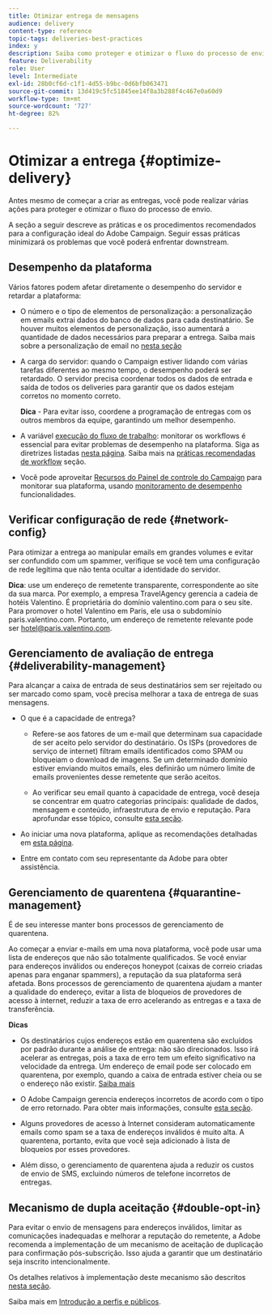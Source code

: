 ```yaml
---
title: Otimizar entrega de mensagens
audience: delivery
content-type: reference
topic-tags: deliveries-best-practices
index: y
description: Saiba como proteger e otimizar o fluxo do processo de envio.
feature: Deliverability
role: User
level: Intermediate
exl-id: 28b0cf6d-c1f1-4d55-b9bc-0d6bfb063471
source-git-commit: 13d419c5fc51845ee14f8a3b288f4c467e0a60d9
workflow-type: tm+mt
source-wordcount: '727'
ht-degree: 82%

---
```


# Otimizar a entrega {#optimize-delivery}

Antes mesmo de começar a criar as entregas, você pode realizar várias ações para proteger e otimizar o fluxo do processo de envio.

A seção a seguir descreve as práticas e os procedimentos recomendados para a configuração ideal do Adobe Campaign. Seguir essas práticas minimizará os problemas que você poderá enfrentar downstream.

## Desempenho da plataforma

Vários fatores podem afetar diretamente o desempenho do servidor e retardar a plataforma:

* O número e o tipo de elementos de personalização: a personalização em emails extrai dados do banco de dados para cada destinatário. Se houver muitos elementos de personalização, isso aumentará a quantidade de dados necessários para preparar a entrega.  Saiba mais sobre a personalização de email no [nesta seção](../../designing/using/personalization.md)

* A carga do servidor: quando o Campaign estiver lidando com várias tarefas diferentes ao mesmo tempo, o desempenho poderá ser retardado. O servidor precisa coordenar todos os dados de entrada e saída de todos os deliveries para garantir que os dados estejam corretos no momento correto.

  **Dica** - Para evitar isso, coordene a programação de entregas com os outros membros da equipe, garantindo um melhor desempenho.

* A variável [execução do fluxo de trabalho](../../automating/using/about-workflow-execution.md): monitorar os workflows é essencial para evitar problemas de desempenho na plataforma. Siga as diretrizes listadas [nesta página](../../automating/using/monitoring-workflow-execution.md). Saiba mais na [práticas recomendadas de workflow](../../automating/using/best-practices-workflows.md) seção.

* Você pode aproveitar [Recursos do Painel de controle do Campaign](https://experienceleague.adobe.com/docs/control-panel/using/discover-control-panel/key-features.html?lang=pt-BR) para monitorar sua plataforma, usando [monitoramento de desempenho](https://experienceleague.adobe.com/docs/control-panel/using/performance-monitoring/about-performance-monitoring.html?lang=pt-BR) funcionalidades.

## Verificar configuração de rede {#network-config}

Para otimizar a entrega ao manipular emails em grandes volumes e evitar ser confundido com um spammer, verifique se você tem uma configuração de rede legítima que não tenta ocultar a identidade do servidor.

**Dica**: use um endereço de remetente transparente, correspondente ao site da sua marca. Por exemplo, a empresa TravelAgency gerencia a cadeia de hotéis Valentino. É proprietária do domínio valentino.com para o seu site. Para promover o hotel Valentino em Paris, ele usa o subdomínio paris.valentino.com. Portanto, um endereço de remetente relevante pode ser hotel@paris.valentino.com.

## Gerenciamento de avaliação de entrega {#deliverability-management}

Para alcançar a caixa de entrada de seus destinatários sem ser rejeitado ou ser marcado como spam, você precisa melhorar a taxa de entrega de suas mensagens.

* O que é a capacidade de entrega?

   * Refere-se aos fatores de um e-mail que determinam sua capacidade de ser aceito pelo servidor do destinatário. Os ISPs (provedores de serviço de internet) filtram emails identificados como SPAM ou bloqueiam o download de imagens. Se um determinado domínio estiver enviando muitos emails, eles definirão um número limite de emails provenientes desse remetente que serão aceitos.

   * Ao verificar seu email quanto à capacidade de entrega, você deseja se concentrar em quatro categorias principais: qualidade de dados, mensagem e conteúdo, infraestrutura de envio e reputação. Para aprofundar esse tópico, consulte [esta seção](../../sending/using/about-deliverability.md).

* Ao iniciar uma nova plataforma, aplique as recomendações detalhadas em [esta página](https://experienceleague.adobe.com/docs/deliverability-learn/deliverability-best-practice-guide/transition-process/switching-email-platforms.html#transition-process).

* Entre em contato com seu representante da Adobe para obter assistência.

## Gerenciamento de quarentena {#quarantine-management}

É de seu interesse manter bons processos de gerenciamento de quarentena.

Ao começar a enviar e-mails em uma nova plataforma, você pode usar uma lista de endereços que não são totalmente qualificados. Se você enviar para endereços inválidos ou endereços honeypot (caixas de correio criadas apenas para enganar spammers), a reputação da sua plataforma será afetada. Bons processos de gerenciamento de quarentena ajudam a manter a qualidade do endereço, evitar a lista de bloqueios de provedores de acesso à internet, reduzir a taxa de erro acelerando as entregas e a taxa de transferência.

**Dicas**

* Os destinatários cujos endereços estão em quarentena são excluídos por padrão durante a análise de entrega: não são direcionados. Isso irá acelerar as entregas, pois a taxa de erro tem um efeito significativo na velocidade da entrega. Um endereço de email pode ser colocado em quarentena, por exemplo, quando a caixa de entrada estiver cheia ou se o endereço não existir. [Saiba mais](../../sending/using/understanding-quarantine-management.md#identifying-quarantined-addresses)

* O Adobe Campaign gerencia endereços incorretos de acordo com o tipo de erro retornado. Para obter mais informações, consulte [esta seção](../../sending/using/understanding-quarantine-management.md).

* Alguns provedores de acesso à Internet consideram automaticamente emails como spam se a taxa de endereços inválidos é muito alta. A quarentena, portanto, evita que você seja adicionado à lista de bloqueios por esses provedores.

* Além disso, o gerenciamento de quarentena ajuda a reduzir os custos de envio de SMS, excluindo números de telefone incorretos de entregas.

## Mecanismo de dupla aceitação {#double-opt-in}

Para evitar o envio de mensagens para endereços inválidos, limitar as comunicações inadequadas e melhorar a reputação do remetente, a Adobe recomenda a implementação de um mecanismo de aceitação de duplicação para confirmação pós-subscrição. Isso ajuda a garantir que um destinatário seja inscrito intencionalmente.

Os detalhes relativos à implementação deste mecanismo são descritos [nesta seção](../../audiences/using/about-opt-in-and-opt-out-in-campaign.md).

Saiba mais em [Introdução a perfis e públicos](../../audiences/using/get-started-profiles-and-audiences.md).
